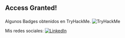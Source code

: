 ## Access Granted! 
### <Welcome to my profile>

Algunos Badges obtenidos en TryHackMe.
<img src="https://tryhackme-badges.s3.amazonaws.com/Mr.KinimoX.png" alt="TryHackMe">

Mis redes sociales:
<a href="https://www.linkedin.com/in/-b/](https://www.linkedin.com/in/-bryan-martinez/" target="_blank"><img src="https://img.shields.io/badge/LinkedIn-%230077B5.svg?&style=flat-square&logo=linkedin&logoColor=white" alt="LinkedIn"></a>

  <!--
**KinImoX/KinImoX** is a ✨ _special_ ✨ repository because its `README.md` (this file) appears on your GitHub profile.

Here are some ideas to get you started:

- 🔭 I’m currently working on ...
- 🌱 I’m currently learning ...
- 👯 I’m looking to collaborate on ...
- 🤔 I’m looking for help with ...
- 💬 Ask me about ...
- 📫 How to reach me: ...
- 😄 Pronouns: ...
- ⚡ Fun fact: ...
-->
